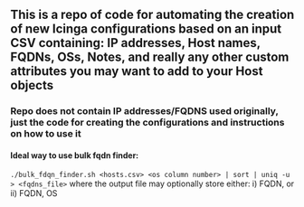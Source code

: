 ## This is a repo of code for automating the creation of new Icinga configurations based on an input CSV containing: IP addresses, Host names, FQDNs, OSs, Notes, and really any other custom attributes you may want to add to your Host objects
### Repo does not contain IP addresses/FQDNS used originally, just the code for creating the configurations and instructions on how to use it
#### Ideal way to use bulk fqdn finder:
`./bulk_fdqn_finder.sh <hosts.csv> <os column number> | sort | uniq -u > <fqdns_file>`
where the output file may optionally store either: 
i) FQDN, or ii) FQDN, OS
